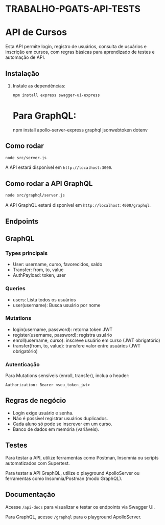 # TRABALHO-PGATS-API-TESTS

# API de Cursos

Esta API permite login, registro de usuários, consulta de usuários e inscrição em cursos, com regras básicas para aprendizado de testes e automação de API.

## Instalação

1. Instale as dependências:
   ```bash
   npm install express swagger-ui-express
   ```
   # Para GraphQL:
   npm install apollo-server-express graphql jsonwebtoken dotenv

## Como rodar

```bash
node src/server.js
```

A API estará disponível em `http://localhost:3000`.

## Como rodar a API GraphQL

```bash
node src/graphql/server.js
```

A API GraphQL estará disponível em `http://localhost:4000/graphql`.

## Endpoints


## GraphQL

### Types principais
- User: username, curso, favorecidos, saldo
- Transfer: from, to, value
- AuthPayload: token, user

### Queries
- users: Lista todos os usuários
- user(username): Busca usuário por nome

### Mutations
- login(username, password): retorna token JWT
- register(username, password): registra usuário
- enroll(username, curso): inscreve usuário em curso (JWT obrigatório)
- transfer(from, to, value): transfere valor entre usuários (JWT obrigatório)

### Autenticação
Para Mutations sensíveis (enroll, transfer), inclua o header:
```
Authorization: Bearer <seu_token_jwt>
```

## Regras de negócio

- Login exige usuário e senha.
- Não é possível registrar usuários duplicados.
- Cada aluno só pode se inscrever em um curso.
- Banco de dados em memória (variáveis).

## Testes

Para testar a API, utilize ferramentas como Postman, Insomnia ou scripts automatizados com Supertest.

Para testar a API GraphQL, utilize o playground ApolloServer ou ferramentas como Insomnia/Postman (modo GraphQL).

## Documentação

Acesse `/api-docs` para visualizar e testar os endpoints via Swagger UI.

Para GraphQL, acesse `/graphql` para o playground ApolloServer.
